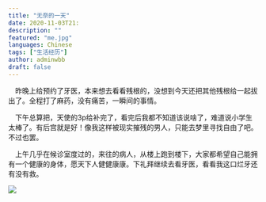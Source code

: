 ```yaml
---
title: "无奈的一天"
date: 2020-11-03T21:
description: ""
featured: "me.jpg"
languages: Chinese
tags: ["生活经历"]
author: adminwbb
draft: false
---
```


&ensp;&ensp;昨晚上给预约了牙医，本来想去看看残根的，没想到今天还把其他残根给一起拔出了。全程打了麻药，没有痛苦，一瞬间的事情。


&ensp;&ensp;下午总算把，天使的3p给补完了，看完后我都不知道该说啥了，难道说小学生太棒了。有后宫就是好！像我这样被现实摧残的男人，只能去梦里寻找自由了吧。不过也罢。


&ensp;&ensp;上午几乎在候诊室度过的，来往的病人，从楼上跑到楼下，大家都希望自己能拥有一个健康的身体，愿天下人健健康康。下礼拜继续去看牙医，看看我这口烂牙还有没有救。


![](https://idanmu.net/2020/11/25c3efcd55c33.jpg)

